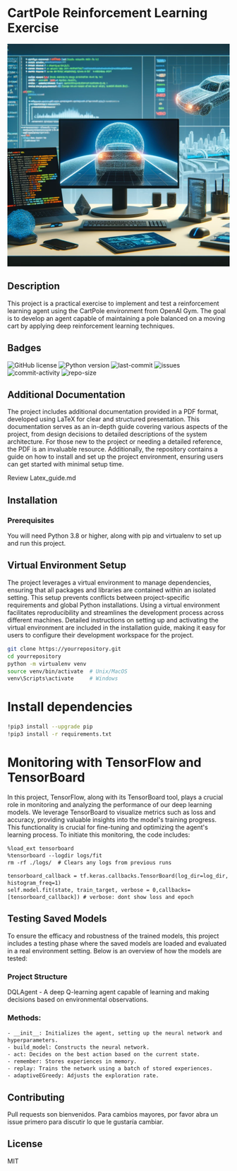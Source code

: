 # CartPole Reinforcement Learning Exercise

![Header Image](cartpole.png)

## Description
This project is a practical exercise to implement and test a reinforcement learning agent using the CartPole environment from OpenAI Gym. The goal is to develop an agent capable of maintaining a pole balanced on a moving cart by applying deep reinforcement learning techniques.

## Badges

![GitHub license](https://img.shields.io/github/license/JMartinArocha/DenguePredictionModels.svg)
![Python version](https://img.shields.io/badge/python-3.x-blue.svg)
![last-commit](https://img.shields.io/github/last-commit/JMartinArocha/DenguePredictionModels)
![issues](https://img.shields.io/github/issues/JMartinArocha/DenguePredictionModels)
![commit-activity](https://img.shields.io/github/commit-activity/m/JMartinArocha/DenguePredictionModels)
![repo-size](https://img.shields.io/github/repo-size/JMartinArocha/DenguePredictionModels)

## Additional Documentation

The project includes additional documentation provided in a PDF format, developed using LaTeX for clear and structured presentation. This documentation serves as an in-depth guide covering various aspects of the project, from design decisions to detailed descriptions of the system architecture. For those new to the project or needing a detailed reference, the PDF is an invaluable resource. Additionally, the repository contains a guide on how to install and set up the project environment, ensuring users can get started with minimal setup time.

Review Latex_guide.md

## Installation

### Prerequisites
You will need Python 3.8 or higher, along with pip and virtualenv to set up and run this project.

## Virtual Environment Setup

The project leverages a virtual environment to manage dependencies, ensuring that all packages and libraries are contained within an isolated setting. This setup prevents conflicts between project-specific requirements and global Python installations. Using a virtual environment facilitates reproducibility and streamlines the development process across different machines. Detailed instructions on setting up and activating the virtual environment are included in the installation guide, making it easy for users to configure their development workspace for the project.

```bash
git clone https://yourrepository.git
cd yourrepository
python -m virtualenv venv
source venv/bin/activate  # Unix/MacOS
venv\Scripts\activate     # Windows
```

# Install dependencies
```bash
!pip3 install --upgrade pip
!pip3 install -r requirements.txt
```

# Monitoring with TensorFlow and TensorBoard
In this project, TensorFlow, along with its TensorBoard tool, plays a crucial role in monitoring and analyzing the performance of our deep learning models. We leverage TensorBoard to visualize metrics such as loss and accuracy, providing valuable insights into the model's training progress. This functionality is crucial for fine-tuning and optimizing the agent's learning process. To initiate this monitoring, the code includes:

```shell
%load_ext tensorboard
%tensorboard --logdir logs/fit
rm -rf ./logs/  # Clears any logs from previous runs
```

```shell
tensorboard_callback = tf.keras.callbacks.TensorBoard(log_dir=log_dir, histogram_freq=1)
self.model.fit(state, train_target, verbose = 0,callbacks=[tensorboard_callback]) # verbose: dont show loss and epoch
```

## Testing Saved Models

To ensure the efficacy and robustness of the trained models, this project includes a testing phase where the saved models are loaded and evaluated in a real environment setting. Below is an overview of how the models are tested:

### Project Structure
DQLAgent - A deep Q-learning agent capable of learning and making decisions based on environmental observations.

### Methods:
    - __init__: Initializes the agent, setting up the neural network and hyperparameters.
    - build_model: Constructs the neural network.
    - act: Decides on the best action based on the current state.
    - remember: Stores experiences in memory.
    - replay: Trains the network using a batch of stored experiences.
    - adaptiveEGreedy: Adjusts the exploration rate.

## Contributing
Pull requests son bienvenidos. Para cambios mayores, por favor abra un issue primero para discutir lo que le gustaría cambiar.

## License

MIT